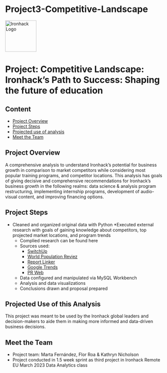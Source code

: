 # Project3-Competitive-Landscape
<img src="https://bit.ly/2VnXWr2" alt="Ironhack Logo" width="100"/>

# Project: Competitive Landscape: Ironhack’s Path to Success: Shaping the future of education

## Content

- [Project Overview](#project-overview)
- [Project Steps](#project-steps)
- [Projected use of analysis](#projected-use-of-analysis)
- [Meet the Team](#meet-the-team)

<a name="project-overview"></a>

## Project Overview

A comprehensive analysis to understand Ironhack’s potential for business growth in comparison to market competitors while considering most popular training programs, and competitor locations. This analysis has goals of giving decisive and comprehensive recommendations for Ironhack’s business growth in the following realms: data science & analysis program restructuring, implementing internship programs, development of audio-visual content, and improving financing options.

<a name=“project-steps”></a>

## Project Steps

* Cleaned and organized original data with Python
*Executed external research with goals of gaining knowledge about competitors, top projected market locations, and program trends
	- Complied research can be found here
	- Sources used: 
		* [SwitchUp](https://www.switchup.org/)
		* [World Population Reviez](https://worldpopulationreview.com/)
		* [Report Linker](https://www.reportlinker.com/)
		* [Google Trends](https://trends.google.com/)
		* [PR Web](https://www.prweb.com/releases/switchups_new_coding_bootcamp_rankings_offer_chance_to_boost_skills_and_career_opportunities_during_pandemic/prweb17413105.htm)
	- Data configured and manipulated via MySQL Workbench
	- Analysis and data visualizations
	- Conclusions drawn and proposal prepared

 <a name=“projected-use-of-analysis”></a>

## Projected Use of this Analysis

This project was meant to be used by the Ironhack global leaders and decision-makers to aide them in making more informed and data-driven business decisions.

 <a name=“meet-the-team”></a>

## Meet the Team
* Project team: Marta Fernández, Flor Roa & Kathryn Nicholson
* Project conducted in 1.5 week sprint as third project in Ironhack Remote EU March 2023 Data Analytics class 
